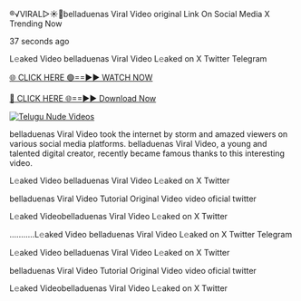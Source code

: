 ®️√VIRAL▷☀️👄belladuenas Viral Video original Link On Social Media X Trending Now



37 seconds ago

L𝚎aked Video belladuenas Viral Video L𝚎aked on X Twitter Telegram

[🌐 CLICK HERE 🟢==►► WATCH NOW](https://viral-xone.blogspot.com/2025/01/valovideo.html)

[🔴 CLICK HERE 🌐==►► Download Now](https://viral-xone.blogspot.com/2025/01/valovideo.html)

[![Telugu Nude Videos](https://i.imgur.com/dJHk4Zq.gif)](https://viral-xone.blogspot.com/2025/01/valovideo.html)

belladuenas Viral Video took the internet by storm and amazed viewers on various social media platforms. belladuenas Viral Video, a young and talented digital creator, recently became famous thanks to this interesting video.

L𝚎aked Video belladuenas Viral Video L𝚎aked on X Twitter

belladuenas Viral Video Tutorial Original Video video oficial twitter

L𝚎aked Videobelladuenas Viral Video L𝚎aked on X Twitter

...........L𝚎aked Video belladuenas Viral Video L𝚎aked on X Twitter Telegram

L𝚎aked Video belladuenas Viral Video L𝚎aked on X Twitter

belladuenas Viral Video Tutorial Original Video video oficial twitter

L𝚎aked Videobelladuenas Viral Video L𝚎aked on X Twitter